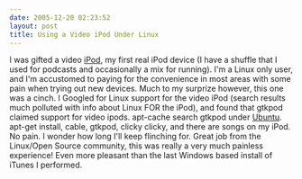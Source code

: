 ```yaml
---
date: 2005-12-20 02:23:52
layout: post
title: Using a Video iPod Under Linux
---
```


I was gifted a video [iPod](http://www.apple.com/ipod/), my first real iPod device (I have a shuffle that I used for podcasts and occasionally a mix for running). I'm a Linux only user, and I'm accustomed to paying for the convenience in most areas with some pain when trying out new devices. Much to my surprize however, this one was a cinch. I Googled for Linux support for the video iPod (search results much polluted with info about Linux FOR the iPod), and found that gtkpod claimed support for video ipods. apt-cache search gtkpod under [Ubuntu](http://www.ubuntulinux.org/). apt-get install, cable, gtkpod, clicky clicky, and there are songs on my iPod. No pain. I wonder how long I'll keep flinching for. Great job from the Linux/Open Source community, this was really a very much painless experience! Even more pleasant than the last Windows based install of iTunes I performed.
